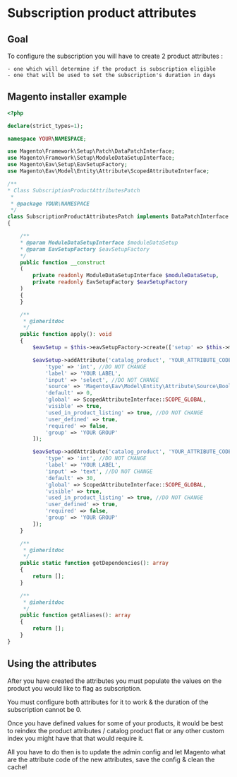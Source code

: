 # Subscription product attributes

## Goal

To configure the subscription you will have to create 2 product attributes :

    - one which will determine if the product is subscription eligible
    - one that will be used to set the subscription's duration in days

## Magento installer example

```php
<?php

declare(strict_types=1);

namespace YOUR\NAMESPACE;

use Magento\Framework\Setup\Patch\DataPatchInterface;
use Magento\Framework\Setup\ModuleDataSetupInterface;
use Magento\Eav\Setup\EavSetupFactory;
use Magento\Eav\Model\Entity\Attribute\ScopedAttributeInterface;

/**
* Class SubscriptionProductAttributesPatch
 *
 * @package YOUR\NAMESPACE
 */
class SubscriptionProductAttributesPatch implements DataPatchInterface
{

    /**
    * @param ModuleDataSetupInterface $moduleDataSetup
    * @param EavSetupFactory $eavSetupFactory
    */
    public function __construct
    (
        private readonly ModuleDataSetupInterface $moduleDataSetup,
        private readonly EavSetupFactory $eavSetupFactory
    )
    {
    }

    /**
     * @inheritdoc
     */
    public function apply(): void
    {
        $eavSetup = $this->eavSetupFactory->create(['setup' => $this->moduleDataSetup]);

        $eavSetup->addAttribute('catalog_product', 'YOUR_ATTRIBUTE_CODE', [
            'type' => 'int', //DO NOT CHANGE
            'label' => 'YOUR LABEL',
            'input' => 'select', //DO NOT CHANGE
            'source' => 'Magento\Eav\Model\Entity\Attribute\Source\Boolean',
            'default' => 0,
            'global' => ScopedAttributeInterface::SCOPE_GLOBAL,
            'visible' => true,
            'used_in_product_listing' => true, //DO NOT CHANGE
            'user_defined' => true,
            'required' => false,
            'group' => 'YOUR GROUP'
        ]);

        $eavSetup->addAttribute('catalog_product', 'YOUR_ATTRIBUTE_CODE', [
            'type' => 'int', //DO NOT CHANGE
            'label' => 'YOUR LABEL',
            'input' => 'text', //DO NOT CHANGE
            'default' => 30,
            'global' => ScopedAttributeInterface::SCOPE_GLOBAL,
            'visible' => true,
            'used_in_product_listing' => true, //DO NOT CHANGE
            'user_defined' => true,
            'required' => false,
            'group' => 'YOUR GROUP'
        ]);
    }

    /**
     * @inheritdoc
     */
    public static function getDependencies(): array
    {
        return [];
    }

    /**
     * @inheritdoc
     */
    public function getAliases(): array
    {
        return [];
    }
}
```

## Using the attributes

After you have created the attributes you must populate the values on the product you would like to flag as subscription.

You must configure both attributes for it to work & the duration of the subscription cannot be 0.

Once you have defined values for some of your products, it would be best to reindex the product attributes / catalog product flat or any other custom index you might have that that would require it.

All you have to do then is to update the admin config and let Magento what are the attribute code of the new attributes, save the config & clean the cache!
